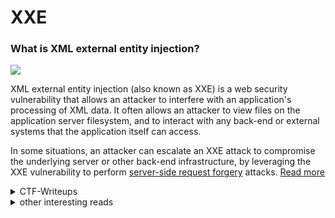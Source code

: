 # XXE 

### What is XML external entity injection?

![](xxe-injection.svg)

XML external entity injection (also known as XXE) is a web security vulnerability that allows an attacker to interfere with an application's processing of XML data. It often allows an attacker to view files on the application server filesystem, and to interact with any back-end or external systems that the application itself can access.

In some situations, an attacker can escalate an XXE attack to compromise the underlying server or other back-end infrastructure, by leveraging the XXE vulnerability to perform [server-side request forgery](.././SSRF) attacks.
[Read more](https://portswigger.net/web-security/xxe) 

<details>
	<summary>CTF-Writeups</summary>

### CTF Writeups

- [2017](#2017)

- [2018](#2018)

- [2019](#2019)

- [2020](#2020)

- [2021](#2021)

- [2022](#2022)

- [read-more](#other-interesting-reads)


#### 2017

- [Aaditya : upl0ad3r,inCTF](https://aadityapurani.com/2017/12/17/inctf/)

- [qiita : xmlvalidator,HamaCTF](https://qiita.com/no1zy_sec/items/03b8f335e84995fec3e3)


#### 2018

- [vladtoie: message-board,pwn2win](https://medium.com/@vladtoie/message-board-first-flag-pwn2win-ctf-2018-writeup-5627ae5daed4)

- [honoki : From blind XXE to root-level file read access](https://honoki.net/2018/12/12/from-blind-xxe-to-root-level-file-read-access/)

- [Balsn : Berg’s Club,Pwn2win ](https://balsn.tw/ctf_writeup/20181130-pwn2winctf/#berg%E2%80%99s-club)

- [Thibaud : santahacklaus](https://thibaud-robin.fr/writeups/santhacklaus-2018/archdrive/)

- [nettitude : derbycon ](https://labs.nettitude.com/blog/derbycon-2018-ctf-write-up/)

- [Dvd848 : blind, 35C3](https://github.com/Dvd848/CTFs/blob/4f288117c2261b73e125f2338931c86a3641de1c/2018_35C3_Junior/blind.md)

#### 2019

- [pointhi : Baby Recruitor,Pwn2Win](https://www.sigflag.at/blog/2019/writeup-pwn2win-baby-recruiter/)

- [ctrsec : BNV,Google CTF ](https://ctrsec.io/wp-content/uploads/2019/06/Google-CTF-2019-Writeups-Web-BNV.pdf)

- [Bushwhackers : Gphotos,Google CTF](https://blog.bushwhackers.ru/googlectf-2019-gphotos-writeup/)

- [w0u : Household,RuCTFE](https://w0y.at/writeup/2019/11/23/ructfe-2019-household.html)

- [rawsec : Securinets Quals](https://rawsec.ml/en/SecurinetsCTF-2019-Quals-write-up/)

- [rawsec : Wrestler Name Generator, SunshineCTF](https://rawsec.ml/en/Sunshine-CTF-2019-write-ups/)

- [jaime : Wrestler Name Generator, SunshineCTF](https://jaimelightfoot.com/blog/sunshinectf/)

- [m09ic : Ogeek CTF Quals](https://m09ic.top/posts/45148/)

- [bookgin : Defcon27 Quals](https://bookgin.tw/2019/05/17/defcon-27-qual-ctf-web-writeups/)

- [noistar : Juice Shop](https://noirstar.tistory.com/232)

- [midnight : j2x2j,TokyoWesterns](https://syn-ack.hatenablog.com/entry/2019/09/05/104038)

- [st98 :j2x2j,TokyoWesterns](https://st98.github.io/diary/posts/2019-09-14-tokyowesterns-ctf-5th-2019.html#j2x2j-web-59)

- [Dead && end : ncc2019](https://d3adend.org/blog/posts/cloudiot-write-ups/)

- [alevsk : bad injections.fireshell](https://www.alevsk.com/2019/01/fireshell-ctf-2019-bad-injections-web/)

- [anemone : fireshell](https://anemone.top/ctf-2019fireshell%E4%B8%80%E9%81%93%E4%BB%8Exxe%E5%88%B0ssrf%E9%A2%98/)

- [secpulse : OGeekCTF ](https://www.secpulse.com/archives/111370.html)

- [s1r1us : Unagi,CSAW ](https://www.s1r1us.ninja/2019/09/csaw-ctf19-quals-writeup.html)

- [zhaoj : ByteCTF](https://www.zhaoj.in/read-6310.html)

- [Ambrotd : Special Order,HacktivityCON](https://github.com/Ambrotd/hacktivitycon/blob/master/Special%20Order/Special%20Order.md)


#### 2020 

- [asd007: XXExternalXX,SharkyCTF](https://ctftime.org/writeup/20569)

- [jai : XXExternalXX,SharkyCTF](https://jaiguptanick.github.io/Blog/blog/SharkyCTF_Writeup_web/)

- [szymanski : ratctf](https://szymanski.ninja/en/ctfwriteups/2020/ratctf2020/)

- [sqrtrev : wwww,3k](https://wrecktheline.com/writeups/3kctf-2020/)

- [jaiguptanick : Traffic Lights W,HSCTF](https://jaiguptanick.github.io/Blog/blog/HSCTF7_2020_Writeups/)

- [Bigpick : ExtraTerestrial,Nahamcon](https://bigpick.github.io/TodayILearned/articles/2020-06/nahamConCTF-writeups)

- [ptr-yudai : A payload to rule them all,Pwn2win](https://ptr-yudai.hatenablog.com/entry/2020/06/01/102049)

- [progpilot :spooky store,UTCTF](https://www.progpilot.com/writeups/nc2020/spook/)

- [st98 : JACC](https://st98.github.io/diary/posts/2020-04-13-hexion-ctf-2020-online.html)

- [hamayan : File Reader,DarkCTF](https://www.hamayanhamayan.com/entry/2020/09/28/233549)

- [bootplug :Syntax check,defcamp](https://github.com/bootplug/writeups/blob/master/2020/defcamp/writeups.md#syntax-check)

- [

### 2021 

- [SamXML : Special order 2, 0x41414141](https://github.com/sambrow/ctf-writeups-2021/tree/master/0x41414141/special-order-pt2)

- [Letronghoangminh : Alex Fan Club,LITCTF](https://github.com/letronghoangminh/CTF-Writeups/tree/master/Web/LITCTF%202021%20-%20Alex%20Fan%20Club%20API%20(500))

- [Synacktiv : entituber, HTB-Business](https://github.com/synacktiv/CTF-Write-ups/blob/main/HTB-Business-CTF-2021/fullpwn/entituber.md)

- [Greybtw : Include me, eHaCON](https://github.com/greybtw/writeup-CTF_2021/blob/master/eHaCON%20CTF%202K21/Include%20me.md)

- [Thalium : Artillery, CyberApocalypse](https://thalium.github.io/blog/posts/apocalypse2021-artillery/)

- [Szymanski : indead2, Hackpack](https://szymanski.ninja/en/ctfwriteups/2021/hackpack/indead-v2/)

- [PwnProphecy : Leaky-logs, Cybergames](https://github.com/PwnProphecy/ctf/blob/main/metactf-cybergames2021/Leaky-Logs.md)

- [Terawiz : special-order-pt2, 0x41414141](https://github.com/terawhiz/CTF-Writeups/blob/main/0x41414141-CTF/web/special-oreder-pt2/README.md#special-order-pt2---490-pts)

- [News Notifier, TamilCTF](https://www.youtube.com/watch?v=Y7sO2vKV9gw)

### 2022

- [FittyFit, Faust](https://pwnthenope.github.io/writeups/2022/07/10/fittyfit.html)

</details>


<details>
	<summary>other interesting reads</summary>

### other interesting reads

- [Intigriti : XXE](https://blog.intigriti.com/hackademy/xml-external-entity-processing-xxe/)

- [mohemiv : exploiting xxe with local dtd files](https://mohemiv.com/all/exploiting-xxe-with-local-dtd-files/)

- [hacktricks : XXE ](https://book.hacktricks.xyz/pentesting-web/xxe-xee-xml-external-entity)

- [tohacking : basic ways to exploit xxe](https://tohacking.com/til/the-basic-ways-to-exploit-xxe/)

- [acunetix : OOB-XXE](https://www.acunetix.com/blog/articles/band-xml-external-entity-oob-xxe/)

- [wallarm : XXE that Can bypass waf](https://lab.wallarm.com/xxe-that-can-bypass-waf-protection-98f679452ce0/)

- [r00thunt : blind OOB-XXE ](https://r00thunt.com/2018/10/05/blind-xml-external-entities-out-of-band-channel-vulnerability-paypal-case-study/)

- [XXE Wiki](https://csea-iitb.github.io/IITBreachers-wiki/2020/07/22/XXE.html)

</details>
